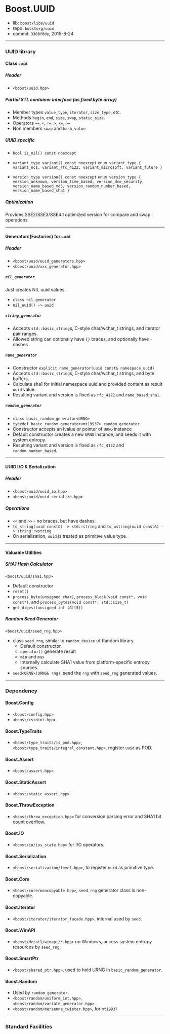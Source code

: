 # Boost.UUID

* lib: `boost/libs/uuid`
* repo: `boostorg/uuid`
* commit: `3308f0de`, 2015-8-24

------
### UUID library

#### Class `uuid`

##### Header

* `<boost/uuid.hpp>`

##### Partial STL container interface (as fixed byte array)

* Member types `value_type`, `iterator`, `size_type`, etc.
* Methods `begin`, `end`, `size`, `swap`, `static_size`.
* Operators `==`, `<`, `!=`, `>`, `<=`, `>=`
* Non members `swap` and `hash_value`

##### UUID specific

* `bool is_nil() const noexcept`

* `variant_type variant() const noexcept`
  `enum variant_type { variant_ncs, variant_rfc_4122, variant_microsoft, variant_future }`

* `version_type version() const noexcept`
  `enum version_type { version_unknown, version_time_based, version_dce_security,
    version_name_based_md5, version_random_number_based, version_name_based_sha1 }`

##### Optimization

Provides SSE2/SSE3/SSE4.1 optimized version for compare and swap operations.

------
#### Generators(Factories) for `uuid`

##### Header

* `<boost/uuid/uuid_generators.hpp>`
* `<boost/uuid/xxx_generator.hpp>`

##### `nil_generator`

Just creates NIL uuid values.

* `class nil_generator`
* `nil_uuid() -> uuid`

##### `string_generator`

* Accepts `std::basic_string`s, C-style char/wchar_t strings, and iterator pair ranges.
* Allowed string can optionally have `{}` braces, and optionally have `-` dashes

##### `name_generator`

* Constructor `explicit name_generator(uuid const& namespace_uuid)`.
* Accepts `std::basic_string`s, C-style char/wchar_t strings, and byte buffers.
* Calculate sha1 for initial namespace uuid and provided content as result `uuid` value.
* Resulting variant and version is fixed as `rfc_4122` and `name_based_sha1`.

##### `random_generator`

* `class basic_random_generator<URNG>`
* `typedef basic_random_generator<mt19937> random_generator`
* Constructor accepts an lvalue or pointer of `URNG` instance
* Default constructor creates a new `URNG` instance, and seeds it with system entropy.
* Resulting variant and version is fixed as `rfc_4122` and `random_number_based`.

------
#### UUID I/O & Serialization

##### Header

* `<boost/uuid/uuid_io.hpp>`
* `<boost/uuid/uuid_serialize.hpp>`

##### Operations

* `<<` and `>>` - no braces, but have dashes.
* `to_string(uuid const&) -> std::string` and `to_wstring(uuid const&) -> string::wstring`
* On serialization, `uuid` is treated as primitive value type.

------
#### Valuable Utilities

##### SHA1 Hash Calculator

`<boost/uuid/sha1.hpp>`

* Default constructor
* `reset()`
* `process_byte(unsigned char)`, `process_block(void const*, void const*)`, and
  `process_bytes(void const*, std::size_t)`
* `get_digest(unsigned int (&)[5])`

##### Random Seed Generator

`<boost/uuid/seed_rng.hpp>`

* class `seed_rng`, similar to `random_device` of Random library.
  * Default constructor.
  * `operator()` generate result
  * `min` and `max`
  * Internally calculate SHA1 value from platform-specific entropy sources.
* `seed<URNG>(URNG& rng)`, seed the `rng` with `seed_rng` generated values.

------
### Dependency

#### Boost.Config

* `<boost/config.hpp>`
* `<boost/cstdint.hpp>`

#### Boost.TypeTraits

* `<boost/type_traits/is_pod.hpp>`, `<boost/type_traits/integral_constant.hpp>`, register `uuid` as POD.

#### Boost.Assert

* `<boost/assert.hpp>`

#### Boost.StaticAssert

* `<boost/static_assert.hpp>`

#### Boost.ThrowException

* `<boost/throw_exception.hpp>` for conversion parsing error and SHA1 bit count overflow.

#### Boost.IO

* `<boost/io/ios_state.hpp>` for I/O operators.

#### Boost.Serialization

* `<boost/serialization/level.hpp>`, to register `uuid` as primitive type.

#### Boost.Core

* `<boost/core/noncopyable.hpp>`, `seed_rng` generator class is non-copyable.

#### Boost.Iterator

* `<boost/iterator/iterator_facade.hpp>`, internal used by `seed`.

#### Boost.WinAPI

* `<boost/detail/winapi/*.hpp>` on Windows, access system entropy resources by `seed_rng`.

#### Boost.SmartPtr

* `<boost/shared_ptr.hpp>`, used to hold URNG in `basic_random_generator`.

#### Boost.Random

* Used by `random_generator`.
* `<boost/random/uniform_int.hpp>`, `<boost/random/variate_generator.hpp>`
* `<boost/random/mersenne_twister.hpp>`, for `mt19937`

------
### Standard Facilities

